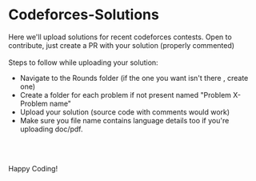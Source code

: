 # Codeforces-Solutions
Here we'll upload solutions for recent codeforces contests. Open to contribute, just create a PR with your solution (properly commented)
<br>
<br>
Steps to follow while uploading your solution:
- Navigate to the Rounds folder (if the one you want isn't there , create one)
- Create a folder for each problem if not present named "Problem X- Problem name"
- Upload your solution (source code with comments would work) 
- Make sure you file name contains language details too if you're uploading doc/pdf.

<br>
<br>

Happy Coding!